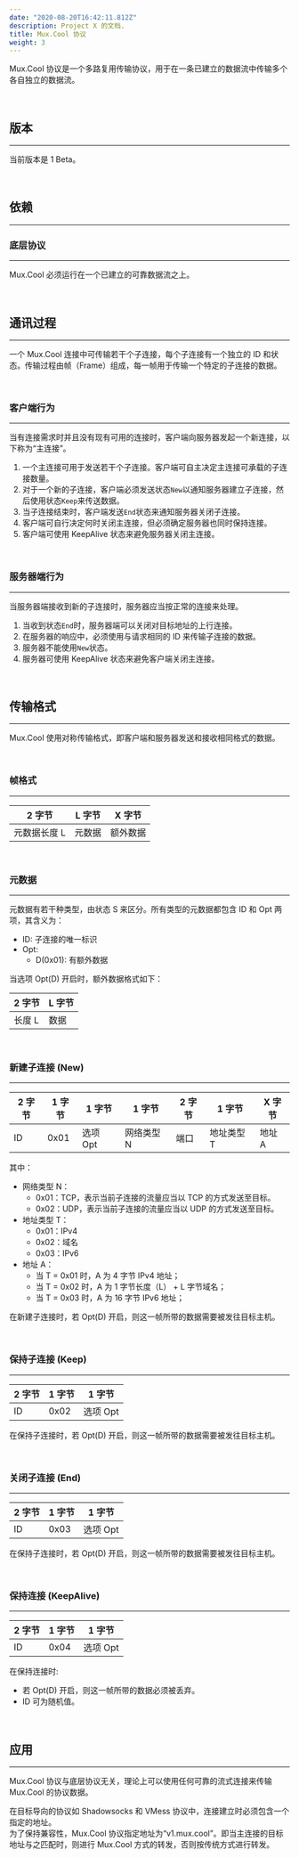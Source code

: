 ```yaml
---
date: "2020-08-20T16:42:11.812Z"
description: Project X 的文档.
title: Mux.Cool 协议
weight: 3
---
```


Mux.Cool 协议是一个多路复用传输协议，用于在一条已建立的数据流中传输多个各自独立的数据流。

<br />

## 版本

---

当前版本是 1 Beta。

<br />

## 依赖

---

### 底层协议

---

Mux.Cool 必须运行在一个已建立的可靠数据流之上。

<br />

## 通讯过程

---

一个 Mux.Cool 连接中可传输若干个子连接，每个子连接有一个独立的 ID 和状态。传输过程由帧（Frame）组成，每一帧用于传输一个特定的子连接的数据。

<br />

### 客户端行为

---

当有连接需求时并且没有现有可用的连接时，客户端向服务器发起一个新连接，以下称为“主连接”。

1. 一个主连接可用于发送若干个子连接。客户端可自主决定主连接可承载的子连接数量。
1. 对于一个新的子连接，客户端必须发送状态`New`以通知服务器建立子连接，然后使用状态`Keep`来传送数据。
1. 当子连接结束时，客户端发送`End`状态来通知服务器关闭子连接。
1. 客户端可自行决定何时关闭主连接，但必须确定服务器也同时保持连接。
1. 客户端可使用 KeepAlive 状态来避免服务器关闭主连接。

<br />

### 服务器端行为

---

当服务器端接收到新的子连接时，服务器应当按正常的连接来处理。

1. 当收到状态`End`时，服务器端可以关闭对目标地址的上行连接。
1. 在服务器的响应中，必须使用与请求相同的 ID 来传输子连接的数据。
1. 服务器不能使用`New`状态。
1. 服务器可使用 KeepAlive 状态来避免客户端关闭主连接。

<br />

## 传输格式

---

Mux.Cool 使用对称传输格式，即客户端和服务器发送和接收相同格式的数据。

<br />

### 帧格式

---

| 2 字节       | L 字节 | X 字节   |
| ------------ | ------ | -------- |
| 元数据长度 L | 元数据 | 额外数据 |

<br />

### 元数据

---

元数据有若干种类型，由状态 S 来区分。所有类型的元数据都包含 ID 和 Opt 两项，其含义为：

- ID: 子连接的唯一标识
- Opt:
  - D(0x01): 有额外数据

当选项 Opt(D) 开启时，额外数据格式如下：

| 2 字节 | L 字节 |
| ------ | ------ |
| 长度 L | 数据   |

<br />

### 新建子连接 (New)

---

| 2 字节 | 1 字节 | 1 字节   | 1 字节     | 2 字节 | 1 字节     | X 字节 |
| ------ | ------ | -------- | ---------- | ------ | ---------- | ------ |
| ID     | 0x01   | 选项 Opt | 网络类型 N | 端口   | 地址类型 T | 地址 A |

其中：

- 网络类型 N：
  - 0x01：TCP，表示当前子连接的流量应当以 TCP 的方式发送至目标。
  - 0x02：UDP，表示当前子连接的流量应当以 UDP 的方式发送至目标。
- 地址类型 T：
  - 0x01：IPv4
  - 0x02：域名
  - 0x03：IPv6
- 地址 A：
  - 当 T = 0x01 时，A 为 4 字节 IPv4 地址；
  - 当 T = 0x02 时，A 为 1 字节长度（L） + L 字节域名；
  - 当 T = 0x03 时，A 为 16 字节 IPv6 地址；

在新建子连接时，若 Opt(D) 开启，则这一帧所带的数据需要被发往目标主机。

<br />

### 保持子连接 (Keep)

---

| 2 字节 | 1 字节 | 1 字节   |
| ------ | ------ | -------- |
| ID     | 0x02   | 选项 Opt |

在保持子连接时，若 Opt(D) 开启，则这一帧所带的数据需要被发往目标主机。

<br />

### 关闭子连接 (End)

---

| 2 字节 | 1 字节 | 1 字节   |
| ------ | ------ | -------- |
| ID     | 0x03   | 选项 Opt |

在保持子连接时，若 Opt(D) 开启，则这一帧所带的数据需要被发往目标主机。

<br />

### 保持连接 (KeepAlive)

---

| 2 字节 | 1 字节 | 1 字节   |
| ------ | ------ | -------- |
| ID     | 0x04   | 选项 Opt |

在保持连接时:

- 若 Opt(D) 开启，则这一帧所带的数据必须被丢弃。
- ID 可为随机值。

<br />

## 应用

---

Mux.Cool 协议与底层协议无关，理论上可以使用任何可靠的流式连接来传输 Mux.Cool 的协议数据。

在目标导向的协议如 Shadowsocks 和 VMess 协议中，连接建立时必须包含一个指定的地址。<br />
为了保持兼容性，Mux.Cool 协议指定地址为“v1.mux.cool”。即当主连接的目标地址与之匹配时，则进行 Mux.Cool 方式的转发，否则按传统方式进行转发。
